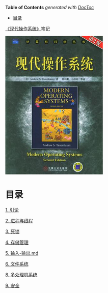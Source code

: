 <!-- START doctoc generated TOC please keep comment here to allow auto update -->
<!-- DON'T EDIT THIS SECTION, INSTEAD RE-RUN doctoc TO UPDATE -->
**Table of Contents**  *generated with [DocToc](https://github.com/thlorenz/doctoc)*

- [目录](#%E7%9B%AE%E5%BD%95)

<!-- END doctoc generated TOC please keep comment here to allow auto update -->

[《现代操作系统》](https://book.douban.com/subject/1390650/)笔记

![](img/cover.jpg)

# 目录

[1. 引论](1. 引论.md)

[2. 进程与线程](2. 进程与线程.md)

[3. 死锁](3. 死锁.md)

[4. 存储管理](4. 存储管理.md)

[5. 输入-输出.md](5. 输入-输出.md)

[6. 文件系统](6. 文件系统.md)

[8. 多处理机系统](8. 多处理机系统.md)

[9. 安全](9. 安全.md)
